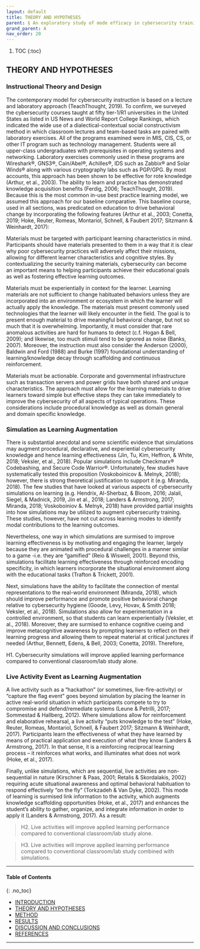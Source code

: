 ```yaml
---
layout: default
title: THEORY AND HYPOTHESES
parent: § An exploratory study of mode efficacy in cybersecurity training
grand_parent: A 
nav_order: 20 
---
```

<style>
.dont-break-out {
  /* These are technically the same, but use both */
  overflow-wrap: break-word;
  word-wrap: break-word;

     -ms-word-break: break-all;
  /* This is the dangerous one in WebKit, as it breaks things wherever */
  word-break: break-all;
  /* Instead use this non-standard one: */
  word-break: break-word;
}

.youtube-container {
    position: relative;
    width: 100%;
    height: 0;
    padding-bottom: 56.25%;
}
.youtube-video {
    position: absolute;
    top: 0;
    left: 0;
    width: 100%;
    height: 100%;
}

</style>

<div class="dont-break-out" markdown="1">

1. TOC
{:toc}

## THEORY AND HYPOTHESES

### Instructional Theory and Design
The contemporary model for cybersecurity instruction is based on a lecture and laboratory approach (TeachThought, 2019). To confirm, we surveyed the cybersecurity courses taught at fifty tier-1/R1 universities in the United States as listed in US News and World Report College Rankings, which indicated the wide use of a dialectical-contextual social constructivism method in which classroom lectures and team-based tasks are paired with laboratory exercises. All of the programs examined were in MIS, CIS, CS, or other IT program such as technology management. Students were all upper-class undergraduates with prerequisites in operating systems and networking. Laboratory exercises commonly used in these programs are Wireshark®, GNS3®, Cain/Abel®, Achilles®, IDS such as Zabbix® and Solar Winds® along with various cryptography labs such as PGP/GPG. By most accounts, this approach has been shown to be effective for rote knowledge (Arthur, et al., 2003). The ability to learn and practice has demonstrated knowledge acquisition benefits (Ferdig, 2006; TeachThought, 2019). Because this is the most common in-use best practice learning model, we assumed this approach for our baseline comparative. This baseline course, used in all sections, was predicated on education to drive behavioral change by incorporating the following features (Arthur et al., 2003; Conetta, 2019; Hoke, Reuter, Romeas, Montariol, Schnell, & Faubert 2017; Sitzmann & Weinhardt, 2017):

Materials must be targeted with participant learning characteristics in mind. Participants should have materials presented to them in a way that it is clear why poor cybersecurity practices will adversely affect their missions, allowing for different learner characteristics and cognitive styles. By contextualizing the security training materials, cybersecurity can become an important means to helping participants achieve their educational goals as well as fostering effective learning outcomes.

Materials must be experientially in context for the learner. Learning materials are not sufficient to change habituated behaviors unless they are incorporated into an environment or ecosystem in which the learner will actually apply the knowledge. The materials must present commonly used technologies that the learner will likely encounter in the field. The goal is to present enough material to drive meaningful behavioral change, but not so much that it is overwhelming. Importantly, it must consider that rare anomalous activities are hard for humans to detect (c.f. Hogan & Bell, 2009); and likewise, too much stimuli tend to be ignored as noise (Banks, 2007). Moreover, the instruction must also consider the Anderson (2000), Baldwin and Ford (1988) and Burke (1997) foundational understanding of learning/knowledge decay through scaffolding and continuous reinforcement.

Materials must be actionable. Corporate and governmental infrastructure such as transaction servers and power grids have both shared and unique characteristics. The approach must allow for the learning materials to drive learners toward simple but effective steps they can take immediately to improve the cybersecurity of all aspects of typical operations. These considerations include procedural knowledge as well as domain general and domain specific knowledge.

### Simulation as Learning Augmentation
There is substantial anecdotal and some scientific evidence that simulations may augment procedural, declarative, and experiential cybersecurity knowledge and hence learning effectiveness (Jin, Tu, Kim, Heffron, & White, 2018; Veksler, et al., 2018). Popular simulations include Checkmarx® Codebashing, and Secure Code Warrior®. Unfortunately, few studies have systematically tested this proposition (Voskoboinicov &. Melnyk, 2018); however, there is strong theoretical justification to support it (e.g. Miranda, 2018). The few studies that have looked at various aspects of cybersecurity simulations on learning (e.g. Hendrix, Al-Sherbaz, & Bloom, 2016; Jalali, Siegel, & Madnick, 2019, Jin et al., 2018; Landers & Armstrong, 2017; Miranda, 2018; Voskoboiniov &. Melnyk, 2018) have provided partial insights into how simulations may be utilized to augment cybersecurity training. These studies, however, have not cut across learning modes to identify modal contributions to the learning outcomes.

Nevertheless, one way in which simulations are surmised to improve learning effectiveness is by motivating and engaging the learner, largely because they are animated with procedural challenges in a manner similar to a game -i.e. they are “gamified” (Reio & Wiswell, 2001). Beyond this, simulations facilitate learning effectiveness through reinforced encoding specificity, in which learners incorporate the situational environment along with the educational tasks (Trafton & Trickett, 2001).

Next, simulations have the ability to facilitate the connection of mental representations to the real-world environment (Miranda, 2018), which should improve performance and promote positive behavioral change relative to cybersecurity hygiene (Goode, Levy, Hovav, & Smith 2018; Veksler, et al., 2018). Simulations also allow for experimentation in a controlled environment, so that students can learn experientially (Veksler, et al., 2018). Moreover, they are surmised to enhance cognitive cueing and improve metacognitive awareness by prompting learners to reflect on their learning progress and allowing them to repeat material at critical junctures if needed (Arthur, Bennett, Edens, & Bell, 2003; Conetta, 2019). Therefore,

H1. Cybersecurity simulations will improve applied learning performance compared to conventional classroom/lab study alone.

### Live Activity Event as Learning Augmentation
A live activity such as a “hackathon” (or sometimes, live-fire-activity) or “capture the flag event” goes beyond simulation by placing the learner in active real-world situation in which participants compete to try to compromise and defend/remediate systems (Leune & Petrilli, 2017; Sommestad & Hallberg, 2012). Where simulations allow for reinforcement and elaborative rehearsal, a live activity “puts knowledge to the test” (Hoke, Reuter, Romeas, Montariol, Schnell, & Faubert 2017; Sitzmann & Weinhardt, 2017). Participants learn the effectiveness of what they have learned by means of practical application and execution of what they know (Landers & Armstrong, 2017). In that sense, it is a reinforcing reciprocal learning process – it reinforces what works, and illuminates what does not work (Hoke, et al., 2017).

Finally, unlike simulations, which are sequential, live activities are non-sequential in nature (Kirschner & Paas, 2001; Retalis & Skordalakis, 2002) requiring acute situational awareness and optimal behavioral habituation to respond effectively “on the fly” (Torkzadeh & Van Dyke, 2002). This mode of learning is surmised link information to the activity, which augments knowledge scaffolding opportunities (Hoke, et al., 2017) and enhances the student’s ability to gather, organize, and integrate information in order to apply it (Landers & Armstrong, 2017). As a result:

> H2. Live activities will improve applied learning performance compared to conventional classroom/lab study alone. 

> H3. Live activities will improve applied learning performance compared to conventional classroom/lab study combined with simulations.

***

#### Table of Contents
{: .no_toc}

<ul><li> <a href="/docs/A/An-exploratory-study-of-mode-efficacy-in-cybersecurity-training-1/">INTRODUCTION</a></li><li> <a href="/docs/A/An-exploratory-study-of-mode-efficacy-in-cybersecurity-training-2/">THEORY AND HYPOTHESES</a></li><li> <a href="/docs/A/An-exploratory-study-of-mode-efficacy-in-cybersecurity-training-3/">METHOD</a></li><li> <a href="/docs/A/An-exploratory-study-of-mode-efficacy-in-cybersecurity-training-4/">RESULTS</a></li><li> <a href="/docs/A/An-exploratory-study-of-mode-efficacy-in-cybersecurity-training-5/">DISCUSSION AND CONCLUSIONS</a></li><li> <a href="/docs/A/An-exploratory-study-of-mode-efficacy-in-cybersecurity-training-6/">REFERENCES</a></li></ul>

***

</div>
